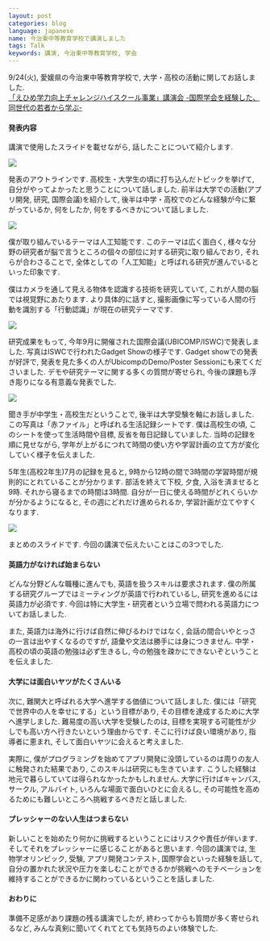 ```yaml
---
layout: post
categories: blog
language: japanese
name: 今治東中等教育学校で講演しました
tags: Talk
keywords: 講演, 今治東中等教育学校, 学会
---
```


9/24(火), 愛媛県の今治東中等教育学校で, 大学・高校の活動に関してお話しました. <br>[「えひめ学力向上チャレンジハイスクール事業」講演会 -国際学会を経験した、同世代の若者から学ぶ-](http://imabarihigashi-s.esnet.ed.jp/08communication/250924-challengehighschool-kouen/250924-challengehighschool-kouen.html)

#### 発表内容

講演で使用したスライドを載せながら, 話したことについて紹介します.

<img src="https://lh6.googleusercontent.com/-wVKwoyrzE-Q/UkKnOZeexPI/AAAAAAAAAfw/ouMgR102mKk/s720/%255Bimabari%255Dchallenge.003.jpg" class="image-on-frame">

発表のアウトラインです. 高校生・大学生の頃に打ち込んだトピックを挙げて, 自分がやってよかったと思うことについて話しました. 前半は大学での活動(アプリ開発, 研究, 国際会議)を紹介して, 後半は中学・高校でのどんな経験が今に繋がっているか, 何をしたか, 何をするべきかについて話しました.

<img src="https://lh3.googleusercontent.com/-dyUzP5euEsU/UkKnOflfUeI/AAAAAAAAAfs/mFmBM84Nc2E/s720/%255Bimabari%255Dchallenge.005.jpg" class="image-on-frame">

僕が取り組んでいるテーマは人工知能です. このテーマは広く面白く, 様々な分野の研究者が脳で言うところの個々の部位に対する研究に取り組んでおり, それらが合わさることで, 全体としての「人工知能」と呼ばれる研究が進んでいるといった印象です.

僕はカメラを通して見える物体を認識する技術を研究していて, これが人間の脳では視覚野にあたります. より具体的に話すと, 撮影画像に写っている人間の行動を識別する「行動認識」が現在の研究テーマです.

<img src="https://lh5.googleusercontent.com/-Ch2XTQPEgHo/UkKof19PaBI/AAAAAAAAAgU/NenE17LCOZA/s720/%255Bimabari%255Dchallenge.016.jpg" class="image-on-frame image-dade">

研究成果をもって, 今年9月に開催された国際会議(UBICOMP/ISWC)で発表しました. 写真はISWCで行われたGadget Showの様子です. Gadget showでの発表が好評で, 発表を見た多くの人がUbicompのDemo/Poster Sessionにも来てくださいました. デモや研究テーマに関する多くの質問が寄せられ, 今後の課題も浮き彫りになる有意義な発表でした.

<img src="https://lh4.googleusercontent.com/-fBfj9SoP7SI/UkKnPO9xbHI/AAAAAAAAAgI/nI2507_FtzM/s720/%255Bimabari%255Dchallenge.045.jpg" class="image-on-frame">

聞き手が中学生・高校生だということで, 後半は大学受験を軸にお話しました. この写真は「赤ファイル」と呼ばれる生活記録シートです. 僕は高校生の頃, このシートを使って生活時間や目標, 反省を毎日記録していました. 当時の記録を順に見せながら, 学年が上がるにつれて時間の使い方や学習計画の立て方が変化していく様子を伝えました.

5年生(高校2年生)7月の記録を見ると, 9時から12時の間で3時間の学習時間が規則的にとれていることが分かります. 部活を終えて下校, 夕食, 入浴を済ませると9時. それから寝るまでの時間は3時間. 自分が一日に使える時間がどれくらいかが分かるようになると, その週にどれだけ進められるか, 学習計画が立てやすくなります.

<img src="https://lh5.googleusercontent.com/-iv80oYcZYSQ/UkKnPYctvtI/AAAAAAAAAgA/F_UUHu711LQ/s720/%255Bimabari%255Dchallenge.052.jpg" class="image-on-frame">

まとめのスライドです. 今回の講演で伝えたいことはこの3つでした.

#### 英語力がなければ始まらない

どんな分野どんな職種に進んでも, 英語を扱うスキルは要求されます. 僕の所属する研究グループではミーティングが英語で行われているし, 研究を進めるには英語力が必須です. 今回は特に大学生・研究者という立場で問われる英語力についてお話しました.

また, 英語力は海外に行けば自然に伸びるわけではなく, 会話の間合いやとっさの一言は出やすくなるのですが, 語彙や文法は勝手には身につきません. 中学・高校の頃の英語の勉強は必ず生きるし, 今の勉強を疎かにできないぞということを伝えました.

#### 大学には面白いヤツがたくさんいる

次に, 難関大と呼ばれる大学へ進学する価値について話しました. 僕には「研究で世界中の人を幸せにする」という目標があり, その目標を達成するために大学へ進学しました. 難易度の高い大学を受験したのは, 目標を実現する可能性が少しでも高い方へ行きたいという理由からです. そこに行けば良い環境があり, 指導者に恵まれ, そして面白いヤツに会えると考えました.

実際に, 僕がプログラミングを始めてアプリ開発に没頭しているのは周りの友人に触発された結果であり, このスキルは研究にも生きています. こうした経験は地元で暮らしていては得られなかったかもしれません. 大学に行けばキャンパス, サークル, アルバイト, いろんな場面で面白いひとに会えるし, その可能性を高めるためにも難しいところへ挑戦するべきだと話しました.

#### プレッシャーのない人生はつまらない

新しいことを始めたり何かに挑戦するということにはリスクや責任が伴います. そしてそれをプレッシャーに感じることがあると思います. 今回の講演では, 生物学オリンピック, 受験, アプリ開発コンテスト, 国際学会といった経験を話して, 自分の置かれた状況や圧力を楽しむことができるかが挑戦へのモチベーションを維持することができるかに関わっているということを話しました.

#### おわりに

準備不足感があり課題の残る講演でしたが, 終わってからも質問が多く寄せられるなど, みんな真剣に聞いてくれてとても気持ちのよい体験でした.
